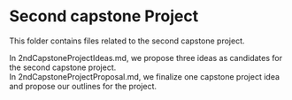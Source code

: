 # Second capstone Project
This folder contains files related to the second capstone project.

In 2ndCapstoneProjectIdeas.md, we propose three ideas as candidates for the second capstone project.<br>
In 2ndCapstoneProjectProposal.md, we finalize one capstone project idea and propose our outlines for the project.
